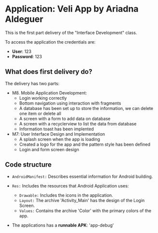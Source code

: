 # Application: Veli App by Ariadna Aldeguer
This is the first part delivery of the "Interface Development" class.

To access the application the credentials are:
- **User**: 123
- **Password**: 123

## What does first delivery do?
The delivery has two parts:
- M8. Mobile Application Development: 
  -  Login working correctly 
  -  Bottom navigation using interaction with fragments
  -  A database has been set up to store the information, we can delete one item or delete all
  -  A screen with a form to add data on database
  -  A screen with a recyclerview to list the data from database
  -  Information toast has been implented
-  M7: User Interface Design and Implementation
    -  A splash screen when the app is loading
    -  Created a logo for the app and the pattern style has been defined
    -  Login and form screen design 


## Code structure

- `AndroidManifest:` Describes essential information for Android building.
- `Res:` Includes the resources that Android Application uses:
    - `Drawable:` Includes the icons in the application.
    - `Layout:` The archive 'Activity_Main' has the design of the Login Screen.
    - `Values:` Contains the archive 'Color' with the primary colors of the app.

- The applications has a **runnable APK**: 'app-debug'


